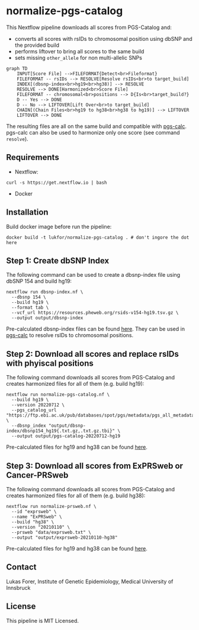 # normalize-pgs-catalog

This Nextflow pipeline downloads all scores from PGS-Catalog and:

- converts all scores with rsIDs to chromosomal position using dbSNP and the provided build
- performs liftover to bring all scores to the same build
- sets missing `other_allele` for non multi-allelic SNPs

```mermaid
graph TD
    INPUT[Score File] -->FILEFORMAT{Detect<br>Fileformat}
    FILEFORMAT -- rsIDs --> RESOLVE[Resolve rsIDs<br>to target_build]
    INDEX[(dbsnp-index<br>hg19<br>hg38)] --> RESOLVE
    RESOLVE --> DONE[Harmonized<br>Score File]
    FILEFORMAT -- chromosomal<br>positions --> D{Is<br>target_build?}
    D -- Yes --> DONE
    D -- No --> LIFTOVER[Lift Over<br>to target_build]
    CHAIN[(Chain Files<br>hg19 to hg38<br>hg38 to hg19)] --> LIFTOVER
    LIFTOVER --> DONE
```

The resulting files are all on the same build and compatible with [pgs-calc](https://github.com/lukfor/pgs-calc). pgs-calc can also be used to harmonize only one score (see command `resolve`).

## Requirements

- Nextflow:

```
curl -s https://get.nextflow.io | bash
```

- Docker

## Installation

Build docker image before run the pipeline:

```
docker build -t lukfor/normalize-pgs-catalog . # don't ingore the dot here
```

## Step 1: Create dbSNP Index

The following command can be used to create a dbsnp-index file using dbSNP 154 and build hg19:

```
nextflow run dbsnp-index.nf \
  --dbsnp 154 \
  --build hg19 \
  --format tab \
  --vcf_url https://resources.pheweb.org/rsids-v154-hg19.tsv.gz \
  --output output/dbsnp-index
```

Pre-calculated dbsnp-index files can be found [here](https://imputationserver.sph.umich.edu/resources/dbsnp-index/). They can be used in [pgs-calc](https://github.com/lukfor/pgs-calc) to resolve rsIDs to chromosomal positions.

## Step 2: Download all scores and replace rsIDs with phyiscal positions

The following command downloads all scores from PGS-Catalog and creates harmonized files for all of them (e.g. build hg19):

```
nextflow run normalize-pgs-catalog.nf \
  --build hg19 \
  --version 20220712 \
  --pgs_catalog_url "https://ftp.ebi.ac.uk/pub/databases/spot/pgs/metadata/pgs_all_metadata.xlsx" \
  --dbsnp_index "output/dbsnp-index/dbsnp154_hg19{.txt.gz,.txt.gz.tbi}" \
  --output output/pgs-catalog-20220712-hg19
```

Pre-calculated files for hg19 and hg38 can be found [here](https://imputationserver.sph.umich.edu/resources/pgs-catalog/).


## Step 3: Download all scores from ExPRSweb or Cancer-PRSweb

The following command downloads all scores from PGS-Catalog and creates harmonized files for all of them (e.g. build hg38):

```
nextflow run normalize-prsweb.nf \
  --id "exprsweb" \
  --name "ExPRSweb" \
  --build "hg38" \
  --version "20210110" \
  --prsweb "data/exprsweb.txt" \
  --output "output/exprsweb-20210110-hg38"
```

Pre-calculated files for hg19 and hg38 can be found [here](https://imputationserver.sph.umich.edu/resources/prsweb/).

## Contact

Lukas Forer, Institute of Genetic Epidemiology, Medical University of Innsbruck

## License

This pipeline is MIT Licensed.

